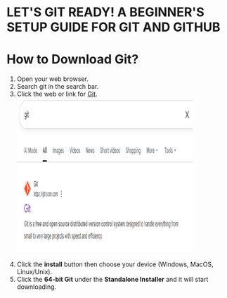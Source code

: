 # **LET'S GIT READY! A BEGINNER'S SETUP GUIDE FOR GIT AND GITHUB**

# **How to Download Git?**

1. Open your web browser.  
2. Search git in the search bar.
3. Click the web or link for [Git](https://git-scm.com/).<br>
    <img src="https://github.com/francisdominicmarfil-hub/DSAMidterm/blob/main/Screenshot%202025-10-31%20180448.png?raw=true" width="400" height="350"><br><br>
4. Click the **install** button then choose your device (Windows, MacOS, Linux/Unix).    
5. Click the **64-bit Git** under the **Standalone Installer** and it will start downloading.